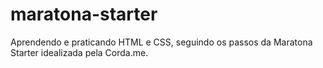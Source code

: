 # maratona-starter
Aprendendo e praticando HTML e CSS, seguindo os passos da Maratona Starter idealizada pela Corda.me.
